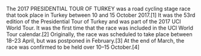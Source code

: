The 2017 PRESIDENTIAL TOUR OF TURKEY was a road cycling stage race that took place in Turkey between 10 and 15 October 2017.[1] It was the 53rd edition of the Presidential Tour of Turkey and was part of the 2017 UCI World Tour. It was the first time that the race was included in the UCI World Tour calendar.[2] Originally, the race was scheduled to take place between 18–23 April, but was postponed in February.[3] At the end of March, the race was confirmed to be held over 10–15 October.[4]
